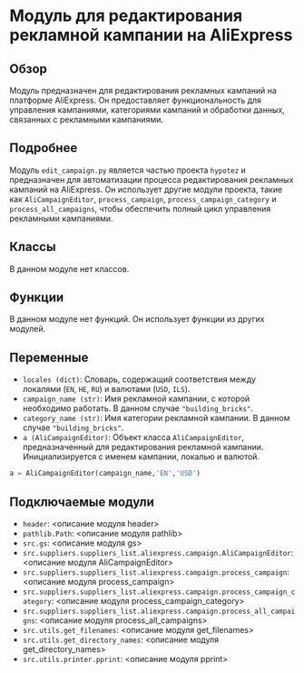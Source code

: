 # Модуль для редактирования рекламной кампании на AliExpress

## Обзор

Модуль предназначен для редактирования рекламных кампаний на платформе AliExpress. Он предоставляет функциональность для управления кампаниями, категориями кампаний и обработки данных, связанных с рекламными кампаниями.

## Подробнее

Модуль `edit_campaign.py` является частью проекта `hypotez` и предназначен для автоматизации процесса редактирования рекламных кампаний на AliExpress. Он использует другие модули проекта, такие как `AliCampaignEditor`, `process_campaign`, `process_campaign_category` и `process_all_campaigns`, чтобы обеспечить полный цикл управления рекламными кампаниями.

## Классы

В данном модуле нет классов.

## Функции

В данном модуле нет функций. Он использует функции из других модулей.

## Переменные

- `locales (dict)`: Словарь, содержащий соответствия между локалями (`EN`, `HE`, `RU`) и валютами (`USD`, `ILS`).
- `campaign_name (str)`: Имя рекламной кампании, с которой необходимо работать. В данном случае `"building_bricks"`.
- `category_name (str)`: Имя категории рекламной кампании. В данном случае `"building_bricks"`.
- `a (AliCampaignEditor)`: Объект класса `AliCampaignEditor`, предназначенный для редактирования рекламной кампании. Инициализируется с именем кампании, локалью и валютой.

```python
a = AliCampaignEditor(campaign_name,'EN','USD')
```

## Подключаемые модули
- `header`: <описание модуля header>
- `pathlib.Path`: <описание модуля pathlib>
- `src.gs`: <описание модуля gs>
- `src.suppliers.suppliers_list.aliexpress.campaign.AliCampaignEditor`: <описание модуля AliCampaignEditor>
- `src.suppliers.suppliers_list.aliexpress.campaign.process_campaign`: <описание модуля process_campaign>
- `src.suppliers.suppliers_list.aliexpress.campaign.process_campaign_category`: <описание модуля process_campaign_category>
- `src.suppliers.suppliers_list.aliexpress.campaign.process_all_campaigns`: <описание модуля process_all_campaigns>
- `src.utils.get_filenames`: <описание модуля get_filenames>
- `src.utils.get_directory_names`: <описание модуля get_directory_names>
- `src.utils.printer.pprint`: <описание модуля pprint>